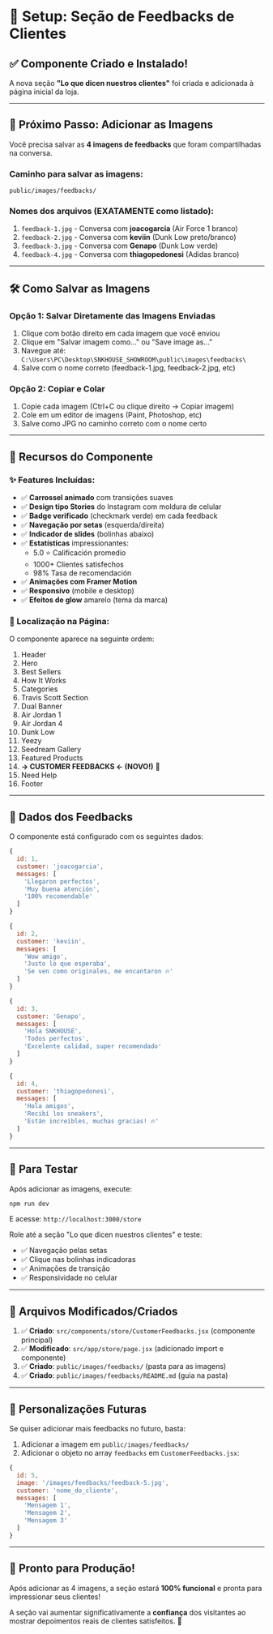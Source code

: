 # 📱 Setup: Seção de Feedbacks de Clientes

## ✅ Componente Criado e Instalado!

A nova seção **"Lo que dicen nuestros clientes"** foi criada e adicionada à página inicial da loja.

---

## 📸 Próximo Passo: Adicionar as Imagens

Você precisa salvar as **4 imagens de feedbacks** que foram compartilhadas na conversa.

### Caminho para salvar as imagens:

```
public/images/feedbacks/
```

### Nomes dos arquivos (EXATAMENTE como listado):

1. `feedback-1.jpg` - Conversa com **joacogarcia** (Air Force 1 branco)
2. `feedback-2.jpg` - Conversa com **keviin** (Dunk Low preto/branco)
3. `feedback-3.jpg` - Conversa com **Genapo** (Dunk Low verde)
4. `feedback-4.jpg` - Conversa com **thiagopedonesi** (Adidas branco)

---

## 🛠️ Como Salvar as Imagens

### Opção 1: Salvar Diretamente das Imagens Enviadas

1. Clique com botão direito em cada imagem que você enviou
2. Clique em "Salvar imagem como..." ou "Save image as..."
3. Navegue até: `C:\Users\PC\Desktop\SNKHOUSE_SHOWROOM\public\images\feedbacks\`
4. Salve com o nome correto (feedback-1.jpg, feedback-2.jpg, etc)

### Opção 2: Copiar e Colar

1. Copie cada imagem (Ctrl+C ou clique direito → Copiar imagem)
2. Cole em um editor de imagens (Paint, Photoshop, etc)
3. Salve como JPG no caminho correto com o nome certo

---

## 🎨 Recursos do Componente

### ✨ Features Incluídas:

- ✅ **Carrossel animado** com transições suaves
- ✅ **Design tipo Stories** do Instagram com moldura de celular
- ✅ **Badge verificado** (checkmark verde) em cada feedback
- ✅ **Navegação por setas** (esquerda/direita)
- ✅ **Indicador de slides** (bolinhas abaixo)
- ✅ **Estatísticas** impressionantes:
  - 5.0 ⭐ Calificación promedio
  - 1000+ Clientes satisfechos
  - 98% Tasa de recomendación
- ✅ **Animações com Framer Motion**
- ✅ **Responsivo** (mobile e desktop)
- ✅ **Efeitos de glow** amarelo (tema da marca)

### 📍 Localização na Página:

O componente aparece na seguinte ordem:

1. Header
2. Hero
3. Best Sellers
4. How It Works
5. Categories
6. Travis Scott Section
7. Dual Banner
8. Air Jordan 1
9. Air Jordan 4
10. Dunk Low
11. Yeezy
12. Seedream Gallery
13. Featured Products
14. **→ CUSTOMER FEEDBACKS ← (NOVO!)** 🎉
15. Need Help
16. Footer

---

## 🎯 Dados dos Feedbacks

O componente está configurado com os seguintes dados:

```javascript
{
  id: 1,
  customer: 'joacogarcia',
  messages: [
    'Llegaron perfectos',
    'Muy buena atención',
    '100% recomendable'
  ]
}
```

```javascript
{
  id: 2,
  customer: 'keviin',
  messages: [
    'Wow amigo',
    'Justo lo que esperaba',
    'Se ven como originales, me encantaron 🔥'
  ]
}
```

```javascript
{
  id: 3,
  customer: 'Genapo',
  messages: [
    'Hola SNKHOUSE',
    'Todos perfectos',
    'Excelente calidad, super recomendado'
  ]
}
```

```javascript
{
  id: 4,
  customer: 'thiagopedonesi',
  messages: [
    'Hola amigos',
    'Recibí los sneakers',
    'Están increíbles, muchas gracias! 🔥'
  ]
}
```

---

## 🔄 Para Testar

Após adicionar as imagens, execute:

```bash
npm run dev
```

E acesse: `http://localhost:3000/store`

Role até a seção "Lo que dicen nuestros clientes" e teste:
- ✅ Navegação pelas setas
- ✅ Clique nas bolinhas indicadoras
- ✅ Animações de transição
- ✅ Responsividade no celular

---

## 📝 Arquivos Modificados/Criados

1. ✅ **Criado**: `src/components/store/CustomerFeedbacks.jsx` (componente principal)
2. ✅ **Modificado**: `src/app/store/page.jsx` (adicionado import e componente)
3. ✅ **Criado**: `public/images/feedbacks/` (pasta para as imagens)
4. ✅ **Criado**: `public/images/feedbacks/README.md` (guia na pasta)

---

## 🎨 Personalizações Futuras

Se quiser adicionar mais feedbacks no futuro, basta:

1. Adicionar a imagem em `public/images/feedbacks/`
2. Adicionar o objeto no array `feedbacks` em `CustomerFeedbacks.jsx`:

```javascript
{
  id: 5,
  image: '/images/feedbacks/feedback-5.jpg',
  customer: 'nome_do_cliente',
  messages: [
    'Mensagem 1',
    'Mensagem 2',
    'Mensagem 3'
  ]
}
```

---

## 🚀 Pronto para Produção!

Após adicionar as 4 imagens, a seção estará **100% funcional** e pronta para impressionar seus clientes!

A seção vai aumentar significativamente a **confiança** dos visitantes ao mostrar depoimentos reais de clientes satisfeitos. 🎉

